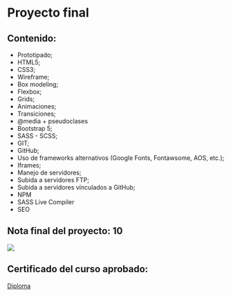 # Proyecto final

## Contenido:

- Prototipado;
- HTML5;
- CSS3;
- Wireframe;
- Box modeling;
- Flexbox;
- Grids;
- Animaciones;
- Transiciones;
- @media + pseudoclases
- Bootstrap 5;
- SASS - SCSS;
- GIT;
- GitHub;
- Uso de frameworks alternativos (Google Fonts, Fontawsome, AOS, etc.);
- Iframes;
- Manejo de servidores;
- Subida a servidores FTP;
- Subida a servidores vínculados a GitHub;
- NPM
- SASS Live Compiler
- SEO

## Nota final del proyecto: 10

![](https://marcosgarzon.github.io/gimnasioflex/assets/Nota10.PNG)

## Certificado del curso aprobado:

[Diploma](https://www.coderhouse.com/certificados/61f2f230e2a0590a1568245b "Certificado")

